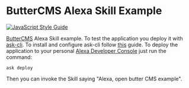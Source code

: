 # ButterCMS Alexa Skill Example

[![JavaScript Style Guide](https://img.shields.io/badge/code_style-standard-brightgreen.svg)](https://standardjs.com)

[ButterCMS](https://buttercms.com/) Alexa Skill example. To test the application you deploy it with [ask-cli](https://www.npmjs.com/package/ask-cli). To install and configure ask-cli follow [this](https://developer.amazon.com/docs/smapi/quick-start-alexa-skills-kit-command-line-interface.html) guide. To deploy the application to your personal [Alexa Developer Console](https://developer.amazon.com/alexa/console/ask) just run the command:

    ask deploy

Then you can invoke the Skill saying "Alexa, open butter CMS example".